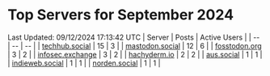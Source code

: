 # Top Servers for September 2024
Last Updated: 09/12/2024 17:13:42 UTC
| Server | Posts | Active Users |
| -- | -- | -- |
| [techhub.social](https://techhub.social/tags/PowerShell) | 15 | 3 |
| [mastodon.social](https://mastodon.social/tags/PowerShell) | 12 | 6 |
| [fosstodon.org](https://fosstodon.org/tags/PowerShell) | 3 | 2 |
| [infosec.exchange](https://infosec.exchange/tags/PowerShell) | 3 | 2 |
| [hachyderm.io](https://hachyderm.io/tags/PowerShell) | 2 | 2 |
| [aus.social](https://aus.social/tags/PowerShell) | 1 | 1 |
| [indieweb.social](https://indieweb.social/tags/PowerShell) | 1 | 1 |
| [norden.social](https://norden.social/tags/PowerShell) | 1 | 1 |
